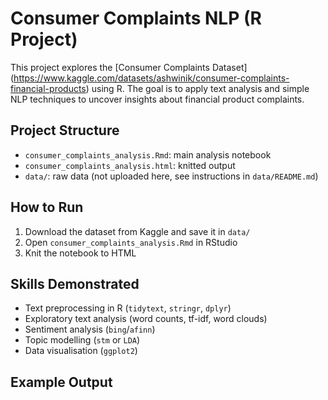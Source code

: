 # Consumer Complaints NLP (R Project)

This project explores the [Consumer Complaints Dataset] (https://www.kaggle.com/datasets/ashwinik/consumer-complaints-financial-products) using R.
The goal is to apply text analysis and simple NLP techniques to uncover insights about financial product complaints.


## Project Structure
- `consumer_complaints_analysis.Rmd`: main analysis notebook
- `consumer_complaints_analysis.html`: knitted output
- `data/`: raw data (not uploaded here, see instructions in `data/README.md`)

## How to Run
1. Download the dataset from Kaggle and save it in `data/`
2. Open `consumer_complaints_analysis.Rmd` in RStudio
3. Knit the notebook to HTML

## Skills Demonstrated
- Text preprocessing in R (`tidytext`, `stringr`, `dplyr`)
- Exploratory text analysis (word counts, tf-idf, word clouds)
- Sentiment analysis (`bing`/`afinn`)
- Topic modelling (`stm` or `LDA`)
- Data visualisation (`ggplot2`)

## Example Output
